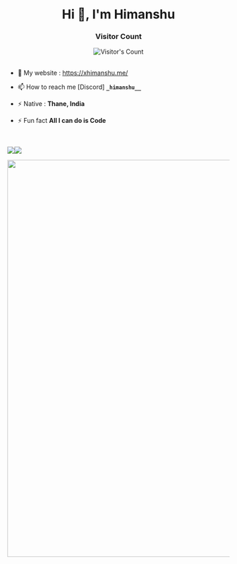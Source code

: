 <h1 align="center">Hi 👋, I'm Himanshu</h1>


<h3 align="center"> Visitor Count</h3> 
<div align="center" >
  <img src="https://profile-counter.glitch.me/frHimanshu/count.svg" alt="Visitor's Count" />
</div> <br>


- 🔭 My website : https://xhimanshu.me/

- 📫 How to reach me [Discord] **`_himanshu__`**

- ⚡ Native : **Thane, India**

- ⚡ Fun fact **All I can do is Code**
</h3> <br>

<img align="center" src="https://github-readme-stats.vercel.app/api/top-langs/?username=frHimanshu&langs_count=15&layout=compact&hide_border=false&theme=dark&locale=en&title_color=ffffff&text_color=3bcf05&card_width=350&border_color=00000000&border_radius=10&line_height=30" /><img align="center" src="https://github-readme-stats.vercel.app/api?username=frHimanshu&show_icons=true&theme=dark&bg-color=00000000&hide_border=false&title_color=ffffff&text_color=3bcf05&count_private=true&locale=en&rank_icon=percentile&border_color=00000000&border_radius=10&line_height=25&&show=reviews,discussions_started,discussions_answered&include_all_commits=true&text_bold=true" />

<img src="https://user-images.githubusercontent.com/74038190/212284100-561aa473-3905-4a80-b561-0d28506553ee.gif" width="900">
